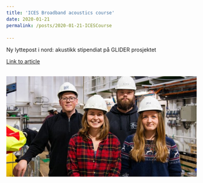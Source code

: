 ```yaml
---
title: 'ICES Broadband acoustics course'
date: 2020-01-21
permalink: /posts/2020-01-21-ICESCourse

---
```


Ny lyttepost i nord: akustikk stipendiat på GLIDER prosjektet


[Link to article](https://www.akvaplan.niva.no/mynewsdesk-articles/ny-lyttepost-i-nord-akustikk-stipendiat-pa-glider-prosjektet/)


<br/><img src='/images/2020-01-21-coursephoto.jpg'>
